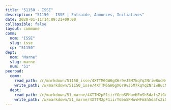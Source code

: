 ```yaml
---
title: "51150 - ISSE"
description: "51150 - ISSE | Entraide, Annonces, Initiatives"
date: 2020-01-11T14:09:21+09:00
collapsible: false
layout: commune
comm:
  nom: "ISSE"
  slug: isse
  cp: "51150"
dept:
  nom: "Marne"
  slug: marne
  num: "51"
peerpad:
  comm:
    read_path: /r/markdown/51150_isse/4XTTM6GW6gX6r9vJ5M7kqYq2NriwBucNvtSW4yU7t3DXzQym8
    write_path: /w/markdown/51150_isse/4XTTM6GW6gX6r9vJ5M7kqYq2NriwBucNvtSW4yU7t3DXzQym8-K3TgUhn6gyotmLvsKEhNAxLqvZXvP4VBUBoZSDhsb96u4w6ejrtXzGJTdQ3w8Jb3F1HWzJRzmh49u2qNzrW13KqYwvVymSMQ6YTJWxxj4DwvFmfkiQZJCVGrPQHpaoa4SLdTE3h8
  dept:
    read_path: /r/markdown/51_marne/4XTTM2pF1iirYGeoSPHuvHFmSh5dafsZiGuDVqApNYr9W2doe
    write_path: /w/markdown/51_marne/4XTTM2pF1iirYGeoSPHuvHFmSh5dafsZiGuDVqApNYr9W2doe-K3TgV7EpXmd75L5pz6aUTALihWsFeiubyposyfPgz6DbQby3ZQF3gNXaGqeRVGevfRz46yND7Y8QkCv5VozWFj5shZbEokjWNQrdmmsAHCxzuLQj5kuinh4kCdsefHKLdp7xhUwa
---
```


